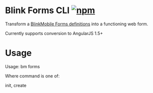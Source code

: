 # Blink Forms CLI [![npm](https://img.shields.io/npm/v/@blinkmobile/project-shockwave.svg?maxAge=2592000)](https://www.npmjs.com/package/@blinkmobile/project-shockwave)

Transform a [BlinkMobile Forms definitions](http://blinkmobile.com.au/blink-intelligent-client-bic-forms-interpreter) into a functioning web form.

Currently supports conversion to AngularJS 1.5+

# Usage

Usage: bm forms <command>

Where command is one of:

init, create
